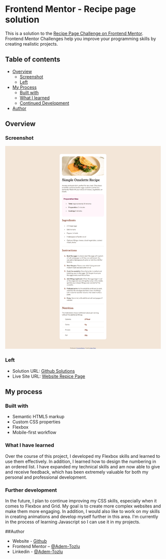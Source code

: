 # Frontend Mentor - Recipe page solution

This is a solution to the [Recipe Page Challenge on Frontend Mentor](https://www.frontendmentor.io/challenges/recipe-page-KiTsR8QQKm). Frontend Mentor Challenges help you improve your programming skills by creating realistic projects.

## Table of contents

- [Overview](#Overview)
  - [Screenshot](#screenshot)
  - [Left](#left)
- [My Process](#my-process)
  - [Built with](#built-with)
  - [What I learned](#what-i-learned)
  - [Continued Development](#continued-development)
- [Author](#Author)



## Overview

### Screenshot

![Screenshot](design/desktop-ansicht.png)

### Left

- Solution URL: [Github Solutions](https://github.com/Adem-Tozlu/Frontend-Mentor-Recipe)
- Live Site URL: [Website Repice Page](https://frontend-mentor-rezept.vercel.app/)

## My process

### Built with

- Semantic HTML5 markup
- Custom CSS properties
- Flexbox
- Mobile-first workflow


### What I have learned


Over the course of this project, I developed my Flexbox skills and learned to use them effectively. In addition, I learned how to design the numbering in an ordered list. I have expanded my technical skills and am now able to give and receive feedback, which has been extremely valuable for both my personal and professional development.


### Further development


In the future, I plan to continue improving my CSS skills, especially when it comes to Flexbox and Grid. My goal is to create more complex websites and make them more engaging. In addition, I would also like to work on my skills in creating animations and develop myself further in this area. I'm currently in the process of learning Javascript so I can use it in my projects.

##Author

- Website - [Github](https://github.com/Adem-Tozlu)
- Frontend Mentor – [@Adem-Tozlu](https://www.frontendmentor.io/profile/Adem-Tozlu)
- Linkedin - [@Adem-Tozlu](https://www.linkedin.com/in/adem-tozlu-8906b52a5)